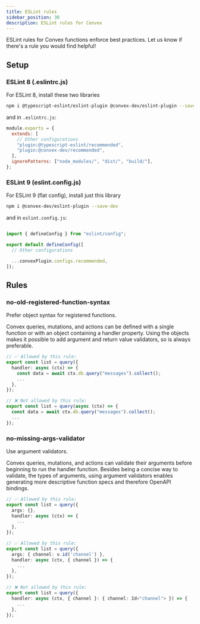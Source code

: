 ```yaml
---
title: ESLint rules
sidebar_position: 30
description: ESLint rules for Convex
---
```


ESLint rules for Convex functions enforce best practices. Let us know if there's
a rule you would find helpful!

<BetaAdmonition feature="Convex ESLint rules" verb="are" />

## Setup

### ESLint 8 (.eslintrc.js)

For ESLint 8, install these two libraries

```bash
npm i @typescript-eslint/eslint-plugin @convex-dev/eslint-plugin --save-dev
```

and in `.eslintrc.js`:

```js
module.exports = {
  extends: [
    // Other configurations
    "plugin:@typescript-eslint/recommended",
    "plugin:@convex-dev/recommended",
  ],
  ignorePatterns: ["node_modules/", "dist/", "build/"],
};
```

### ESLint 9 (eslint.config.js)

For ESLint 9 (flat config), install just this library

```bash
npm i @convex-dev/eslint-plugin --save-dev
```

and in `eslint.config.js`:

```ts

import { defineConfig } from "eslint/config";

export default defineConfig([
  // Other configurations

  ...convexPlugin.configs.recommended,
]);
```

## Rules

### no-old-registered-function-syntax

Prefer object syntax for registered functions.

Convex queries, mutations, and actions can be defined with a single function or
with an object containing a handler property. Using the objects makes it
possible to add argument and return value validators, so is always preferable.

```ts
// ✅ Allowed by this rule:
export const list = query({
  handler: async (ctx) => {
    const data = await ctx.db.query("messages").collect();
    ...
  },
});

// ❌ Not allowed by this rule:
export const list = query(async (ctx) => {
  const data = await ctx.db.query("messages").collect();
  ...
});
```

### no-missing-args-validator

Use argument validators.

Convex queries, mutations, and actions can validate their arguments before
beginning to run the handler function. Besides being a concise way to validate,
the types of arguments, using argument validators enables generating more
descriptive function specs and therefore OpenAPI bindings.

```ts
// ✅ Allowed by this rule:
export const list = query({
  args: {},
  handler: async (ctx) => {
    ...
  },
});

// ✅ Allowed by this rule:
export const list = query({
  args: { channel: v.id('channel') },
  handler: async (ctx, { channel }) => {
    ...
  },
});

// ❌ Not allowed by this rule:
export const list = query({
  handler: async (ctx, { channel }: { channel: Id<"channel"> }) => {
    ...
  },
});
```

